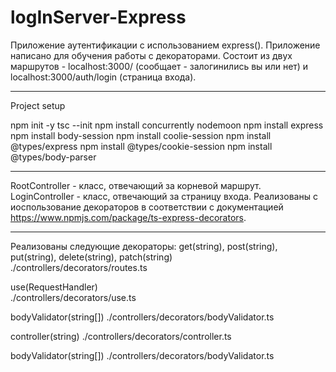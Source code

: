# logInServer-Express

  Приложение аутентификации с использованием express(). Приложение написано для 
обучения работы с декораторами. Состоит из двух 
маршрутов - localhost:3000/ (сообщает - залогинились вы или нет) и 
localhost:3000/auth/login (страница входа).

--------------------------------------------------------------------------------

Project setup

npm init -y
tsc --init
npm install concurrently nodemoon
npm install express
npm install body-session
npm install coolie-session
npm install @types/express
npm install @types/cookie-session
npm install @types/body-parser
  
--------------------------------------------------------------------------------

RootController - класс, отвечающий за корневой маршрут. LoginController - класс, 
отвечающий за страницу входа. Реализованы с иоспользование декораторов в 
соответствии с документацией https://www.npmjs.com/package/ts-express-decorators. 

--------------------------------------------------------------------------------
Реализованы следующие декораторы: 
get(string), post(string), put(string), delete(string), patch(string)                           
./controllers/decorators/routes.ts

use(RequestHandler)  
./controllers/decorators/use.ts

bodyValidator(string[])
./controllers/decorators/bodyValidator.ts

controller(string) 
./controllers/decorators/controller.ts

bodyValidator(string[])
./controllers/decorators/bodyValidator.ts

